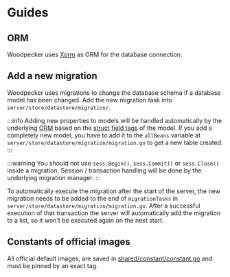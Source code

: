 # Guides

## ORM

Woodpecker uses [Xorm](https://xorm.io/) as ORM for the database connection.

## Add a new migration

Woodpecker uses migrations to change the database schema if a database model has been changed. Add the new migration task into `server/store/datastore/migration/`.

:::info
Adding new properties to models will be handled automatically by the underlying [ORM](#orm) based on the [struct field tags](https://stackoverflow.com/questions/10858787/what-are-the-uses-for-tags-in-go) of the model. If you add a completely new model, you have to add it to the `allBeans` variable at `server/store/datastore/migration/migration.go` to get a new table created.
:::

:::warning
You should not use `sess.Begin()`, `sess.Commit()` or `sess.Close()` inside a migration. Session / transaction handling will be done by the underlying migration manager.
:::

To automatically execute the migration after the start of the server, the new migration needs to be added to the end of `migrationTasks` in `server/store/datastore/migration/migration.go`. After a successful execution of that transaction the server will automatically add the migration to a list, so it won't be executed again on the next start.

## Constants of official images

All official default images, are saved in [shared/constant/constant.go](https://github.com/woodpecker-ci/woodpecker/blob/main/shared/constant/constant.go) and must be pinned by an exact tag.

